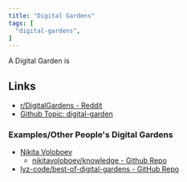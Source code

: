 ```yaml
---
title: "Digital Gardens"
tags: [
  "digital-gardens",
]
---
```


A Digital Garden is <!--To Do-->

<!--(see and write stuff about zettlekastens)

(why I started my own)

## Software

(standard website software, github pages, etc.)
- Advantages
- Disadvantages

(documentation software)
- Advantages
- Disadvantages

(wiki software)
- Advantages
- Disadvantages-->

## Links

- [r/DigitalGardens - Reddit](https://www.reddit.com/r/DigitalGardens/)
- [Github Topic: digital-garden](https://github.com/topics/digital-garden)

### Examples/Other People's Digital Gardens

- [Nikita Voloboev](https://wiki.nikiv.dev/)
  - [nikitavoloboev/knowledge - Github Repo](https://github.com/nikitavoloboev/knowledge)
- [lyz-code/best-of-digital-gardens - GitHub Repo](https://github.com/lyz-code/best-of-digital-gardens)
